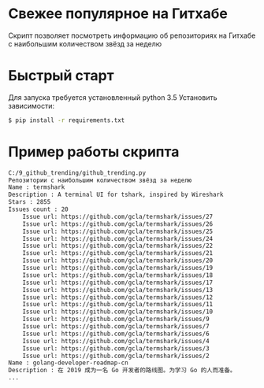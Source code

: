 # Свежее популярное на Гитхабе

Скрипт позволяет посмотреть информацию об репозиториях на Гитхабе с наибольшим количеством звёзд за неделю

# Быстрый старт
Для запуска требуется установленный python 3.5 
Установить зависимости:
```bash
$ pip install -r requirements.txt
```
# Пример работы скрипта
```bash
C:/9_github_trending/github_trending.py
Репозитории с наибольшим количеством звёзд за неделю
Name : termshark
Description : A terminal UI for tshark, inspired by Wireshark
Stars : 2855
Issues count : 20
    Issue url: https://github.com/gcla/termshark/issues/27
    Issue url: https://github.com/gcla/termshark/issues/26
    Issue url: https://github.com/gcla/termshark/issues/25
    Issue url: https://github.com/gcla/termshark/issues/24
    Issue url: https://github.com/gcla/termshark/issues/22
    Issue url: https://github.com/gcla/termshark/issues/21
    Issue url: https://github.com/gcla/termshark/issues/20
    Issue url: https://github.com/gcla/termshark/issues/19
    Issue url: https://github.com/gcla/termshark/issues/18
    Issue url: https://github.com/gcla/termshark/issues/17
    Issue url: https://github.com/gcla/termshark/issues/13
    Issue url: https://github.com/gcla/termshark/issues/12
    Issue url: https://github.com/gcla/termshark/issues/11
    Issue url: https://github.com/gcla/termshark/issues/10
    Issue url: https://github.com/gcla/termshark/issues/9
    Issue url: https://github.com/gcla/termshark/issues/7
    Issue url: https://github.com/gcla/termshark/issues/6
    Issue url: https://github.com/gcla/termshark/issues/4
    Issue url: https://github.com/gcla/termshark/issues/3
    Issue url: https://github.com/gcla/termshark/issues/2
Name : golang-developer-roadmap-cn
Description : 在 2019 成为一名 Go 开发者的路线图。为学习 Go 的人而准备。
...
```

